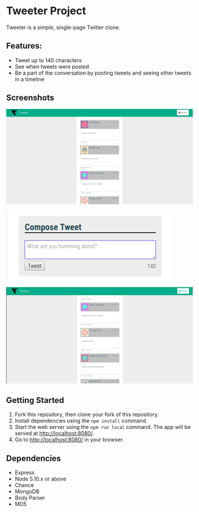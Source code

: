 # Tweeter Project

Tweeter is a simple, single-page Twitter clone.

## Features:
- Tweet up to 140 characters
- See when tweets were posted
- Be a part of the conversation by posting tweets and seeing other tweets in a timeline

## Screenshots
!["Screenshot of the Tweeter layout"](https://github.com/amilford87/tweeter/blob/master/docs/tweeter-layout.png?raw=true)

!["Compose your own tweets!"](https://github.com/amilford87/tweeter/blob/master/docs/tweeter-compose-tweet.png?raw=true)

!["Screenshot of Tweeter's scrolling timeline"](https://github.com/amilford87/tweeter/blob/master/docs/tweeter-scroll.png?raw=true)

## Getting Started

1. Fork this repository, then clone your fork of this repository.
2. Install dependencies using the `npm install` command.
3. Start the web server using the `npm run local` command. The app will be served at <http://localhost:8080/>.
4. Go to <http://localhost:8080/> in your browser.

## Dependencies

- Express
- Node 5.10.x or above
- Chance
- MongoDB
- Body Parser
- MD5
